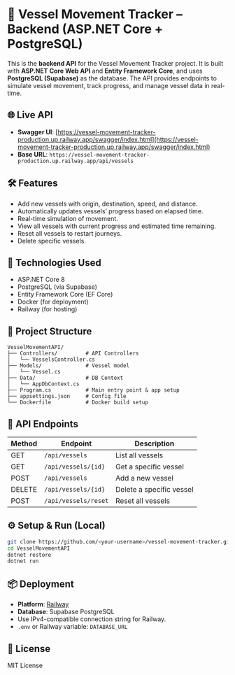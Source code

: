 
# 🚢 Vessel Movement Tracker – Backend (ASP.NET Core + PostgreSQL)

This is the **backend API** for the Vessel Movement Tracker project. It is built with **ASP.NET Core Web API** and **Entity Framework Core**, and uses **PostgreSQL (Supabase)** as the database. The API provides endpoints to simulate vessel movement, track progress, and manage vessel data in real-time.

## 🌐 Live API
- **Swagger UI**: [https://vessel-movement-tracker-production.up.railway.app/swagger/index.html](https://vessel-movement-tracker-production.up.railway.app/swagger/index.html)
- **Base URL**: `https://vessel-movement-tracker-production.up.railway.app/api/vessels`

## 🛠 Features

- Add new vessels with origin, destination, speed, and distance.
- Automatically updates vessels’ progress based on elapsed time.
- Real-time simulation of movement.
- View all vessels with current progress and estimated time remaining.
- Reset all vessels to restart journeys.
- Delete specific vessels.

## 🧩 Technologies Used

- ASP.NET Core 8
- PostgreSQL (via Supabase)
- Entity Framework Core (EF Core)
- Docker (for deployment)
- Railway (for hosting)

## 📁 Project Structure

```
VesselMovementAPI/
├── Controllers/         # API Controllers
│   └── VesselsController.cs
├── Models/              # Vessel model
│   └── Vessel.cs
├── Data/                # DB Context
│   └── AppDbContext.cs
├── Program.cs           # Main entry point & app setup
├── appsettings.json     # Config file
└── Dockerfile           # Docker build setup
```

## 🔗 API Endpoints

| Method | Endpoint                 | Description                     |
|--------|--------------------------|---------------------------------|
| GET    | `/api/vessels`           | List all vessels                |
| GET    | `/api/vessels/{id}`      | Get a specific vessel           |
| POST   | `/api/vessels`           | Add a new vessel                |
| DELETE | `/api/vessels/{id}`      | Delete a specific vessel        |
| POST   | `/api/vessels/reset`     | Reset all vessels               |

## ⚙️ Setup & Run (Local)

```bash
git clone https://github.com/<your-username>/vessel-movement-tracker.git
cd VesselMovementAPI
dotnet restore
dotnet run
```

## 📦 Deployment

- **Platform**: [Railway](https://railway.app)
- **Database**: Supabase PostgreSQL
- Use IPv4-compatible connection string for Railway.
- `.env` or Railway variable: `DATABASE_URL`

## 📄 License

MIT License
